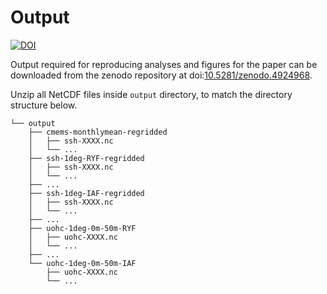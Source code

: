# Output

[![DOI](https://zenodo.org/badge/DOI/10.5281/zenodo.4924968.svg)](https://doi.org/10.5281/zenodo.4924968)

Output required for reproducing analyses and figures for the paper can be downloaded from the zenodo repository at doi:[10.5281/zenodo.4924968](https://doi.org/10.5281/zenodo.4924968).

Unzip all NetCDF files inside `output` directory, to match the directory structure below.

```
└── output
    ├── cmems-monthlymean-regridded
    │   ├── ssh-XXXX.nc
    │   └── ...
    ├── ssh-1deg-RYF-regridded
    │   ├── ssh-XXXX.nc
    │   └── ...
    ├── ...
    ├── ssh-1deg-IAF-regridded
    │   ├── ssh-XXXX.nc
    │   └── ...
    ├── ...
    ├── uohc-1deg-0m-50m-RYF
    │   ├── uohc-XXXX.nc
    │   └── ...
    ├── ...
    └── uohc-1deg-0m-50m-IAF
        ├── uohc-XXXX.nc
        └── ...
```
